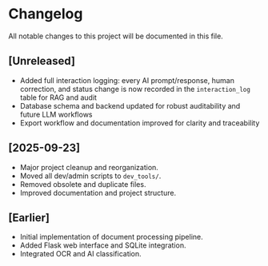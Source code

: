 # Changelog

All notable changes to this project will be documented in this file.


## [Unreleased]
- Added full interaction logging: every AI prompt/response, human correction, and status change is now recorded in the `interaction_log` table for RAG and audit
- Database schema and backend updated for robust auditability and future LLM workflows
- Export workflow and documentation improved for clarity and traceability

## [2025-09-23]
- Major project cleanup and reorganization.
- Moved all dev/admin scripts to `dev_tools/`.
- Removed obsolete and duplicate files.
- Improved documentation and project structure.

## [Earlier]
- Initial implementation of document processing pipeline.
- Added Flask web interface and SQLite integration.
- Integrated OCR and AI classification.
